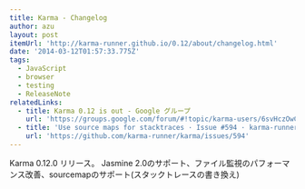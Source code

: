```yaml
---
title: Karma - Changelog
author: azu
layout: post
itemUrl: 'http://karma-runner.github.io/0.12/about/changelog.html'
date: '2014-03-12T01:57:33.775Z'
tags:
  - JavaScript
  - browser
  - testing
  - ReleaseNote
relatedLinks:
  - title: Karma 0.12 is out - Google グループ
    url: 'https://groups.google.com/forum/#!topic/karma-users/6svHczOwCiM'
  - title: 'Use source maps for stacktraces · Issue #594 · karma-runner/karma'
    url: 'https://github.com/karma-runner/karma/issues/594'
---
```

Karma 0.12.0 リリース。
Jasmine 2.0のサポート、ファイル監視のパフォーマンス改善、sourcemapのサポート(スタックトレースの書き換え)
